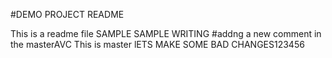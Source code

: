 #DEMO PROJECT README

This is a readme file
SAMPLE SAMPLE WRITING
#addng a new comment in the masterAVC
This is master
lETS MAKE SOME BAD CHANGES123456
